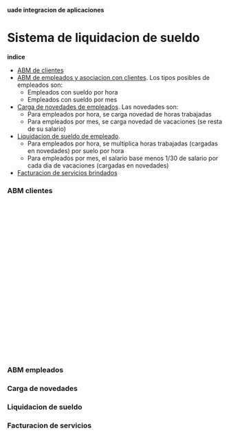 <b>uade integracion de aplicaciones</b>
# Sistema de liquidacion de sueldo

<b>indice</b>
* [ABM de clientes](#ABM_clientes)
* [ABM de empleados y asociacion con clientes](#ABM_empleados). Los tipos posibles de empleados son:
	* Empleados con sueldo por hora
	* Empleados con sueldo por mes
* [Carga de novedades de empleados](#Carga_novedades). Las novedades son:
	* Para empleados por hora, se carga novedad de horas trabajadas
	* Para empleados por mes, se carga novedad de vacaciones (se resta de su salario)
* [Liquidacion de sueldo de empleado](#liquidacion-de-sueldo).
	* Para empleados por hora, se multiplica horas trabajadas (cargadas en novedades) por suelo por hora
	* Para empleados por mes, el salario base menos 1/30 de salario por cada dia de vacaciones (cargadas en novedades) 
* [Facturacion de servicios brindados](#Facturacion_servicios)


<a name="ABM_clientes"></a>
### ABM clientes
<br><br><br><br><br><br><br><br><br><br><br><br><br><br><br><br><br><br><br><br><br>
<a name="ABM_empleados"></a>
### ABM empleados

<a name="Carga_novedades"></a>
### Carga de novedades

<a name="Liquidacion_sueldo"></a>
### Liquidacion de sueldo

<a name="Facturacion_servicios"></a>
### Facturacion de servicios
